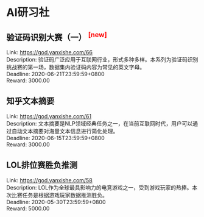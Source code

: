 # AI研习社



## 验证码识别大赛（一） <sup style="color:red">[new]<sup>  

Link: https://god.yanxishe.com/66  
Description: 验证码广泛应用于互联网行业，形式多种多样。本系列为验证码识别挑战赛的第一场，数据集内验证码内容为常见的英文字母。  
Deadline: 2020-06-21T23:59:59+0800  
Reward: 3000.00  


## 知乎文本摘要

Link: https://god.yanxishe.com/61  
Description: 文本摘要是NLP领域经典任务之一，在当前互联网时代，用户可以通过自动文本摘要对海量文本信息进行简化处理。  
Deadline: 2020-06-15T23:59:59+0800  
Reward: 3000.00  


## LOL排位赛胜负推测

Link: https://god.yanxishe.com/58  
Description: LOL作为全球最具影响力的电竞游戏之一，受到游戏玩家的热捧。本次比赛任务是根据游戏玩家数据推测胜负。  
Deadline: 2020-05-30T23:59:59+0800  
Reward: 5000.00  

